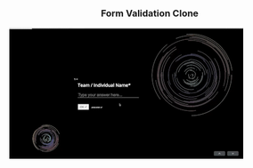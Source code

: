 <h3 align="center">Form Validation Clone</h3>


![Demo](readme/screen-capture__3__AdobeCreativeCloudExpress_AdobeCreativeCloudExpress_AdobeCreativeCloudExpress.gif)
